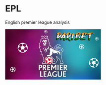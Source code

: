# EPL
 English premier league analysis

![](https://github.com/AARONCHOLA/English_Premier_league-/blob/main/EPL/images/images-01.jpg)
